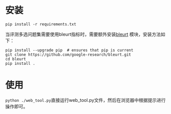 # 安装
```pip install -r requirements.txt```

当评测多选问题集需要使用bleurt指标时，需要额外安装[bleurt](https://github.com/google-research/bleurt#installation) 模块，安装方法如下：
```
pip install --upgrade pip  # ensures that pip is current
git clone https://github.com/google-research/bleurt.git
cd bleurt
pip install .
```

# 使用
```python ./web_tool.py```直接运行web_tool.py文件，然后在浏览器中根据提示进行操作即可。